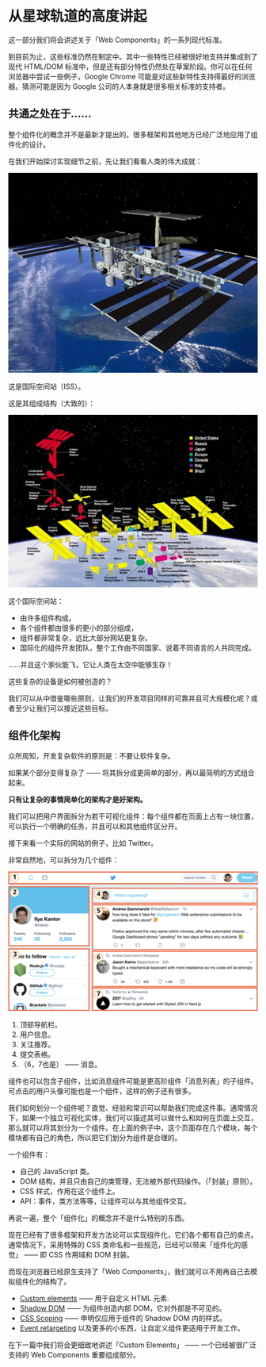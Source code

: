 # 从星球轨道的高度讲起

这一部分我们将会讲述关于「Web Components」的一系列现代标准。

到目前为止，这些标准仍然在制定中。其中一些特性已经被很好地支持并集成到了现代 HTML/DOM 标准中，但是还有部分特性仍然处在草案阶段。你可以在任何浏览器中尝试一些例子，Google Chrome 可能是对这些新特性支持得最好的浏览器。猜测可能是因为 Google 公司的人本身就是很多相关标准的支持者。

## 共通之处在于……

整个组件化的概念并不是最新才提出的。很多框架和其他地方已经广泛地应用了组件化的设计。

在我们开始探讨实现细节之前，先让我们看看人类的伟大成就：

![](satellite.jpg)

这是国际空间站（ISS）。

这是其组成结构（大致的）：

![](satellite-expanded.jpg)

这个国际空间站：
- 由许多组件构成。
- 各个组件都由很多的更小的部分组成，
- 组件都非常复杂，远比大部分网站更复杂。
- 国际化的组件开发团队，整个工作由不同国家、说着不同语言的人共同完成。

……并且这个家伙能飞，它让人类在太空中能够生存！

这些复杂的设备是如何被创造的？

我们可以从中借鉴哪些原则，让我们的开发项目同样的可靠并且可大规模化呢？或者至少让我们可以接近这些目标。

## 组件化架构

众所周知，开发复杂软件的原则是：不要让软件复杂。

如果某个部分变得复杂了 —— 将其拆分成更简单的部分，再以最简明的方式组合起来。

**只有让复杂的事情简单化的架构才是好架构。**

我们可以把用户界面拆分为若干可视化组件：每个组件都在页面上占有一块位置，可以执行一个明确的任务，并且可以和其他组件区分开。

接下来看一个实际的网站的例子，比如 Twitter。

非常自然地，可以拆分为几个组件：

![](web-components-twitter.svg)

1. 顶部导航栏。
2. 用户信息。
3. 关注推荐。
4. 提交表格。
5. （6，7也是） —— 消息。

组件也可以包含子组件，比如消息组件可能是更高阶组件「消息列表」的子组件。可点击的用户头像可能也是一个组件，这样的例子还有很多。

我们如何划分一个组件呢？直觉、经验和常识可以帮助我们完成这件事。通常情况下，如果一个独立可视化实体，我们可以描述其可以做什么和如何在页面上交互，那么就可以将其划分为一个组件。在上面的例子中，这个页面存在几个模块，每个模块都有自己的角色，所以把它们划分为组件是合理的。

一个组件有：
- 自己的 JavaScript 类。
- DOM 结构，并且只由自己的类管理，无法被外部代码操作。（「封装」原则）。
- CSS 样式，作用在这个组件上。
- API：事件，类方法等等，让组件可以与其他组件交互。

再说一遍，整个「组件化」的概念并不是什么特别的东西。

现在已经有了很多框架和开发方法论可以实现组件化，它们各个都有自己的卖点。通常情况下，采用特殊的 CSS 类命名和一些规范，已经可以带来「组件化的感觉」 —— 即 CSS 作用域和 DOM 封装。

而现在浏览器已经原生支持了「Web Components」，我们就可以不用再自己去模拟组件化的结构了。

- [Custom elements](https://html.spec.whatwg.org/multipage/custom-elements.html#custom-elements) —— 用于自定义 HTML 元素.
- [Shadow DOM](https://dom.spec.whatwg.org/#shadow-trees) —— 为组件创造内部 DOM，它对外部是不可见的。
- [CSS Scoping](https://drafts.csswg.org/css-scoping/) —— 申明仅应用于组件的 Shadow DOM 内的样式。
- [Event retargeting](https://dom.spec.whatwg.org/#retarget) 以及更多的小东西，让自定义组件更适用于开发工作。

在下一篇中我们将会更细致地讲述「Custom Elements」 —— 一个已经被很广泛支持的 Web Components 重要组成部分。
